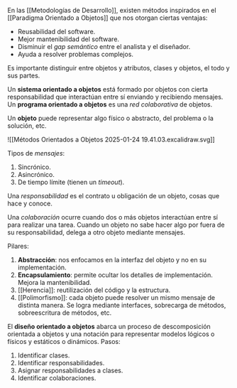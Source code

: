En las [[Metodologías de Desarrollo]], existen métodos inspirados en el [[Paradigma Orientado a Objetos]] que nos otorgan ciertas ventajas:

- Reusabilidad del software.
- Mejor mantenibilidad del software.
- Disminuir el _gap semántico_ entre el analista y el diseñador.
- Ayuda a resolver problemas complejos.

Es importante distinguir entre objetos y atributos, clases y objetos, el todo y sus partes.

Un **sistema orientado a objetos** está formado por objetos con cierta responsabilidad que interactúan entre sí enviando y recibiendo mensajes. Un **programa orientado a objetos** es una _red colaborativa_ de objetos.

Un **objeto** puede representar algo físico o abstracto, del problema o la solución, etc.

![[Métodos Orientados a Objetos 2025-01-24 19.41.03.excalidraw.svg]]

Tipos de _mensajes_:

1. Sincrónico.
2. Asincrónico.
3. De tiempo límite (tienen un _timeout_).

Una _responsabilidad_ es el contrato u obligación de un objeto, cosas que hace y conoce.

Una _colaboración_ ocurre cuando dos o más objetos interactúan entre sí para realizar una tarea. Cuando un objeto no sabe hacer algo por fuera de su responsabilidad, delega a otro objeto mediante mensajes.

Pilares:

1. **Abstracción**: nos enfocamos en la interfaz del objeto y no en su implementación.
2. **Encapsulamiento**: permite ocultar los detalles de implementación. Mejora la mantenibilidad.
3. [[Herencia]]: reutilización del código y la estructura.
4. [[Polimorfismo]]: cada objeto puede resolver un mismo mensaje de distinta manera. Se logra mediante interfaces, sobrecarga de métodos, sobreescritura de métodos, etc.

El **diseño orientado a objetos** abarca un proceso de descomposición orientada a objetos y una notación para representar modelos lógicos o físicos y estáticos o dinámicos. Pasos:

1. Identificar clases.
2. Identificar responsabilidades.
3. Asignar responsabilidades a clases.
4. Identificar colaboraciones.
